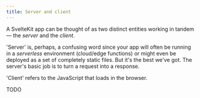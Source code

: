 ```yaml
---
title: Server and client
---
```


A SvelteKit app can be thought of as two distinct entities working in tandem — the _server_ and the _client_.

'Server' is, perhaps, a confusing word since your app will often be running in a _serverless_ environment (cloud/edge functions) or might even be deployed as a set of completely static files. But it's the best we've got. The server's basic job is to turn a request into a response.

'Client' refers to the JavaScript that loads in the browser.

TODO
